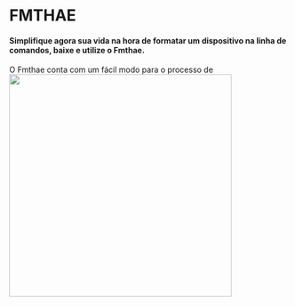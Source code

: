 # FMTHAE
<h4>Simplifique agora sua vida na hora de formatar um dispositivo na linha de comandos, baixe e utilize o Fmthae.</h4>
O Fmthae conta com um fácil modo para o processo de 

<img src="https://user-images.githubusercontent.com/20159378/50998972-db513f00-1507-11e9-8b0b-ca440cfb0ec5.png" height="400" widht="400">
